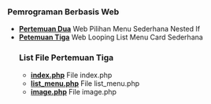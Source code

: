 ### **Pemrograman Berbasis Web**

- **[Pertemuan Dua](https://github.com/zfachrur/labsi-pbw/tree/main/pertemuan-dua)** Web Pilihan Menu Sederhana Nested If
- **[Petemuan Tiga](https://github.com/zfachrur/labsi-pbw/tree/main/pertemuan-tiga)** Web Looping List Menu Card Sederhana
  ### List File Pertemuan Tiga
  - **[index.php](https://github.com/zfachrur/labsi-pbw/blob/main/pertemuan-tiga/index.php)** File index.php
  - **[list_menu.php](https://github.com/zfachrur/labsi-pbw/blob/main/pertemuan-tiga/list_menu.php)** File list_menu.php
  - **[image.php](https://github.com/zfachrur/labsi-pbw/blob/main/pertemuan-tiga/image.php)** File image.php
